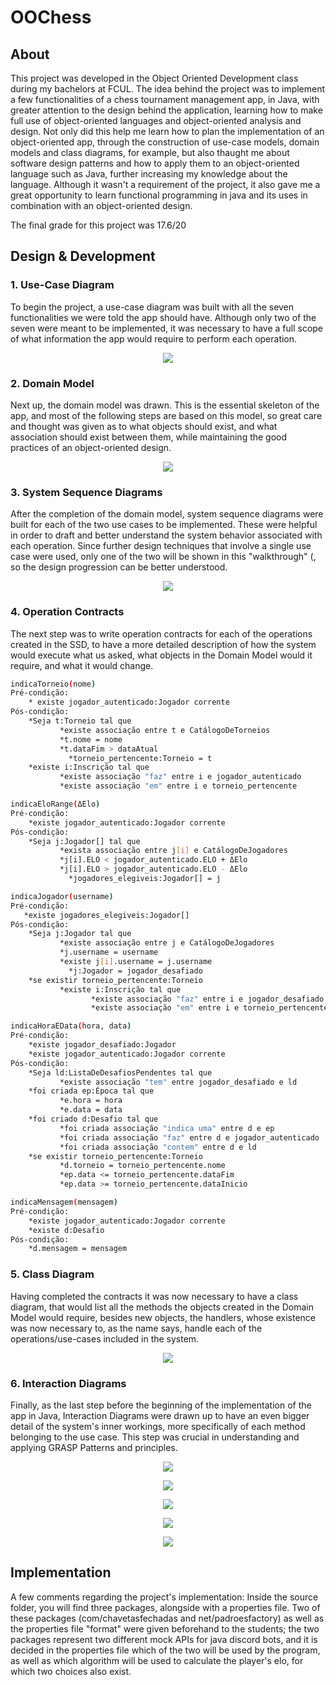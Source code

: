 # OOChess

## About

This project was developed in the Object Oriented Development class during my bachelors at FCUL. The idea behind the project was to implement a few functionalities of a chess tournament management app, in Java, with greater attention to the design behind the application, learning how to make full use of object-oriented languages and object-oriented analysis and design. Not only did this help me learn how to plan the implementation of an object-oriented app, through the construction of use-case models, domain models and class diagrams, for example, but also thaught me about software design patterns and how to apply them to an object-oriented language such as Java, further increasing my knowledge about the language. Although it wasn't a requirement of the project, it also gave me a great opportunity to learn functional programming in java and its uses in combination with an object-oriented design.

The final grade for this project was 17.6/20

## Design & Development

### 1. Use-Case Diagram

To begin the project, a use-case diagram was built with all the seven functionalities we were told the app should have. Although only two of the seven were meant to be implemented, it was necessary to have a full scope of what information the app would require to perform each operation.

<p align="center">
  <img src="https://github.com/JoaoAAnjos/OOChess/blob/main/rsc/casosUso.png">
</p>

### 2. Domain Model

Next up, the domain model was drawn. This is the essential skeleton of the app, and most of the following steps are based on this model, so great care and thought was given as to what objects should exist, and what association should exist between them, while maintaining the good practices of an object-oriented design.

<p align="center">
  <img src="https://github.com/JoaoAAnjos/OOChess/blob/main/rsc/modeloDominio.png">
</p>

### 3. System Sequence Diagrams

After the completion of the domain model, system sequence diagrams were built for each of the two use cases to be implemented. These were helpful in order to draft and better understand the system behavior associated with each operation. Since further design techniques that involve a single use case were used, only one of the two will be shown in this "walkthrough" (, so the design progression can be better understood.

<p align="center">
  <img src="https://github.com/JoaoAAnjos/OOChess/blob/main/rsc/cs5.png">
</p>

### 4. Operation Contracts

The next step was to write operation contracts for each of the operations created in the SSD, to have a more detailed description of how the system would execute what us asked, what objects in the Domain Model would it require, and what it would change.

```sh
indicaTorneio(nome)
Pré-condição:
    * existe jogador_autenticado:Jogador corrente
Pós-condição:
    *Seja t:Torneio tal que
           *existe associação entre t e CatálogoDeTorneios
           *t.nome = nome
           *t.dataFim > dataAtual
             *torneio_pertencente:Torneio = t
    *existe i:Inscrição tal que
           *existe associação "faz" entre i e jogador_autenticado
           *existe associação "em" entre i e torneio_pertencente
```
```sh
indicaEloRange(ΔElo)
Pré-condição:
    *existe jogador_autenticado:Jogador corrente
Pós-condição:
    *Seja j:Jogador[] tal que
           *exista associação entre j[i] e CatálogoDeJogadores
           *j[i].ELO < jogador_autenticado.ELO + ΔElo
           *j[i].ELO > jogador_autenticado.ELO - ΔElo
             *jogadores_elegiveis:Jogador[] = j

```
```sh
indicaJogador(username)
Pré-condição:
   *existe jogadores_elegiveis:Jogador[]
Pós-condição:
    *Seja j:Jogador tal que
           *existe associação entre j e CatálogoDeJogadores
           *j.username = username
           *existe j[i].username = j.username
             *j:Jogador = jogador_desafiado
    *se existir torneio_pertencente:Torneio
           *existe i:Inscrição tal que
                  *existe associação "faz" entre i e jogador_desafiado
                  *existe associação "em" entre i e torneio_pertencente

```
```sh
indicaHoraEData(hora, data)
Pré-condição:
    *existe jogador_desafiado:Jogador
    *existe jogador_autenticado:Jogador corrente
Pós-condição:
    *Seja ld:ListaDeDesafiosPendentes tal que
           *existe associação "tem" entre jogador_desafiado e ld
    *foi criada ep:Época tal que
           *e.hora = hora
           *e.data = data
    *foi criado d:Desafio tal que
           *foi criada associação "indica uma" entre d e ep
           *foi criada associação "faz" entre d e jogador_autenticado
           *foi criada associação "contem" entre d e ld
    *se existir torneio_pertencente:Torneio
           *d.torneio = torneio_pertencente.nome
           *ep.data <= torneio_pertencente.dataFim
           *ep.data >= torneio_pertencente.dataInicio
```
```sh
indicaMensagem(mensagem)
Pré-condição:
    *existe jogador_autenticado:Jogador corrente
    *existe d:Desafio
Pós-condição:
    *d.mensagem = mensagem
```

### 5. Class Diagram

Having completed the contracts it was now necessary to have a class diagram, that would list all the methods the objects created in the Domain Model would require, besides new objects, the handlers, whose existence was now necessary to, as the name says, handle each of the operations/use-cases included in the system.

<p align="center">
  <img src="https://github.com/JoaoAAnjos/OOChess/blob/main/rsc/diagramaClasses.png">
</p>

### 6. Interaction Diagrams

Finally, as the last step before the beginning of the implementation of the app in Java, Interaction Diagrams were drawn up to have an even bigger detail of the system's inner workings, more specifically of each method belonging to the use case. This step was crucial in understanding and applying GRASP Patterns and principles.

<p align="center">
  <img src="https://github.com/JoaoAAnjos/OOChess/blob/main/rsc/diagrams-ID%231.png">
</p>
<p align="center">
  <img src="https://github.com/JoaoAAnjos/OOChess/blob/main/rsc/diagrams-ID%232.png">
</p>
<p align="center">
  <img src="https://github.com/JoaoAAnjos/OOChess/blob/main/rsc/diagrams-ID%233.png">
</p>
<p align="center">
  <img src="https://github.com/JoaoAAnjos/OOChess/blob/main/rsc/diagrams-ID%234.png">
</p>
<p align="center">
  <img src="https://github.com/JoaoAAnjos/OOChess/blob/main/rsc/diagrams-ID%235.png">
</p>

## Implementation

A few comments regarding the project's implementation: Inside the source folder, you will find three packages, alongside with a properties file. Two of these packages (com/chavetasfechadas and net/padroesfactory) as well as the properties file "format" were given beforehand to the students; the two packages represent two different mock APIs for java discord bots, and it is decided in the properties file which of the two will be used by the program, as well as which algorithm will be used to calculate the player's elo, for which two choices also exist.




